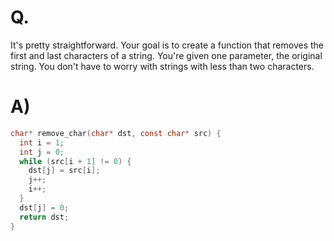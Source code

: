 # Q.
It's pretty straightforward. Your goal is to create a function that removes the first and last characters of a string. You're given one parameter, the original string. You don't have to worry with strings with less than two characters.

# A)
```c
char* remove_char(char* dst, const char* src) {
  int i = 1;
  int j = 0;
  while (src[i + 1] != 0) {
    dst[j] = src[i];
    j++;
    i++;
  }
  dst[j] = 0;
  return dst;  
}
